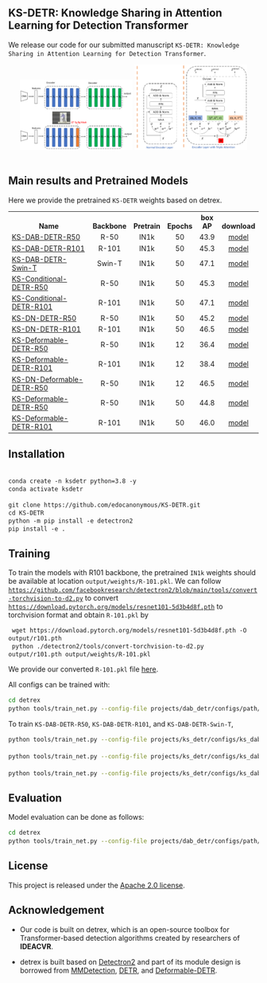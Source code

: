 <h2 align="left">KS-DETR: Knowledge Sharing in Attention Learning for Detection Transformer</h2>


We release our code for our submitted manuscript `KS-DETR: Knowledge Sharing in Attention Learning for Detection Transformer`.

[comment]: <> ([comment]: <> &#40;Solarized dark             |  Solarized Ocean&#41;)

[comment]: <> (:-------------------------:|:-------------------------:)

[comment]: <> (![ks-detr arch]&#40;./projects/ks_detr/assets/ks-detr-freamework.png&#41;  |  ![triple attention]&#40;./projects/ks_detr/assets/triple_attention.png&#41;)


<div align="center">

  <img src="./projects/ks_detr/assets/ks-detr-freamework.png" width="45%"/>

 <img src="./projects/ks_detr/assets/triple_attention.png" width="45%"/>
</div><br/>

[comment]: <> (  <img src="./projects/ks_detr/assets/teacher-attn-accu.png"/>)
 

## Main results and Pretrained Models


Here we provide the pretrained `KS-DETR` weights based on detrex.

<table><tbody>
<!-- START TABLE -->
<!-- TABLE HEADER -->
<th valign="bottom">Name</th>
<th valign="bottom">Backbone</th>
<th valign="bottom">Pretrain</th>
<th valign="bottom">Epochs</th>
<th valign="bottom">box<br/>AP</th>
<th valign="bottom">download</th>
<!-- TABLE BODY -->

<!-- ROW: ks_dab_detr_r50_50ep -->
<tr><td align="left"><a href="projects/ks_detr/configs/ks_dab_detr/ks_dab_detr_r50_50ep_smlp_qkv_triple_attn_share_outproj_ffn.py">
KS-DAB-DETR-R50</a></td>
<td align="center">R-50</td>
<td align="center">IN1k</td>
<td align="center">50</td>
<td align="center">43.9</td>
<td align="center"> <a href="https://drive.google.com/file/d/1TjIGuNlrUg1u2oFkiULpYIZmGqz-ZszC/view?usp=share_link">model</a></td>
</tr>


<!-- ROW: ks_dab_detr_r101_50ep -->
 <tr><td align="left"><a href="projects/ks_detr/configs/ks_dab_detr/ks_dab_detr_r101_50ep_smlp_qkv_triple_attn_share_outproj_ffn.py">
KS-DAB-DETR-R101</a></td>
<td align="center">R-101</td>
<td align="center">IN1k</td>
<td align="center">50</td>
<td align="center">45.3</td>
<td align="center"> <a href="https://drive.google.com/file/d/1RM44UQsXsvq6_7_2UDnspRlQVAnZhmWJ/view?usp=share_link">model</a></td>

<!-- ROW: ks_dab_detr_swin_t_in1k_50ep -->
 <tr><td align="left"><a href="projects/ks_detr/configs/ks_dab_detr/ks_dab_detr_swin_tiny_50ep_smlp_qkv_triple_attn_share_outproj_ffn.py">
KS-DAB-DETR-Swin-T</a></td>
<td align="center">Swin-T</td>
<td align="center">IN1k</td>
<td align="center">50</td>
<td align="center">47.1</td>
<td align="center"> <a href="https://drive.google.com/file/d/1P971eidVaB0nt9Uhs6tOG79-q98G9eHg/view?usp=share_link">model</a></td>
</tr>




<!-- ROW: ks_conditional_detr_r50 -->
 <tr><td align="left"><a href="projects/ks_detr/configs/ks_conditional_detr/ks_conditional_detr_r50_50ep_smlp_qkv_triple_attn_share_outproj_ffn.py">
KS-Conditional-DETR-R50</a></td>
<td align="center">R-50</td>
<td align="center">IN1k</td>
<td align="center">50</td>
<td align="center">45.3</td>
<td align="center"> <a href="https://drive.google.com/file/d/1P971eidVaB0nt9Uhs6tOG79-q98G9eHg/view?usp=share_link">model</a></td>

<!-- ROW: ks_conditional_detr_r101_50ep -->
 <tr><td align="left"><a href="projects/ks_detr/configs/ks_conditional_detr/ks_conditional_detr_r101_50ep_smlp_qkv_triple_attn_share_outproj_ffn.py">
KS-Conditional-DETR-R101</a></td>
<td align="center">R-101</td>
<td align="center">IN1k</td>
<td align="center">50</td>
<td align="center">47.1</td>
<td align="center"> <a href="https://drive.google.com/file/d/1amZlGUnBBkrn-HIySklI7A0yB3erDrxk/view?usp=share_link">model</a></td>
</tr>


<!-- ROW: ks_dn_detr_r50_50ep -->
 <tr><td align="left"><a href="projects/ks_detr/configs/ks_dn_detr/ks_dn_detr_r50_50ep_smlp_qkv_triple_attn_share_outproj_ffn.py">
KS-DN-DETR-R50</a></td>
<td align="center">R-50</td>
<td align="center">IN1k</td>
<td align="center">50</td>
<td align="center">45.2</td>
<td align="center"> <a href="https://drive.google.com/file/d/1CemLoPayF52HYFEydDJ-B5F-_BwBeptC/view?usp=share_link">model</a></td>

<!-- ROW: ks_dn_detr_r101_50ep -->
 <tr><td align="left"><a href="projects/ks_detr/configs/ks_dn_detr/ks_dn_detr_r101_50ep_smlp_qkv_triple_attn_share_outproj_ffn.py">
KS-DN-DETR-R101</a></td>
<td align="center">R-101</td>
<td align="center">IN1k</td>
<td align="center">50</td>
<td align="center">46.5</td>
<td align="center"> <a href="https://drive.google.com/file/d/1fd2qTXZnGxocq5m5rc97uFRa0WbhiSJl/view?usp=share_link">model</a></td>
</tr>



<!-- ROW:  -->
 <tr><td align="left"><a href="projects/ks_detr/configs/ks_deformable_detr/ks_deformable_detr_r50_12ep_smlp_qkv_triple_attn_outproj_ffn_v0.py">
KS-Deformable-DETR-R50</a></td>
<td align="center">R-50</td>
<td align="center">IN1k</td>
<td align="center">12</td>
<td align="center">36.4</td>
<td align="center"> <a href="https://drive.google.com/file/d/1tYM_c_Q2j3LEY_EZ_hTJa3XvT0oxaFu9/view?usp=share_link">model</a></td>

<!-- ROW:  -->
 <tr><td align="left"><a href="projects/ks_detr/configs/ks_deformable_detr/ks_deformable_detr_r101_12ep_smlp_qkv_triple_attn_outproj_ffn_v0.py">
KS-Deformable-DETR-R101</a></td>
<td align="center">R-101</td>
<td align="center">IN1k</td>
<td align="center">12</td>
<td align="center">38.4</td>
<td align="center"> <a href="https://drive.google.com/file/d/1fd2qTXZnGxocq5m5rc97uFRa0WbhiSJl/view?usp=share_link">model</a></td>
</tr>

 <tr><td align="left"><a href="projects/ks_detr/configs/ks_dn_deformable_detr/ks_dn_deformable_detr_r50_12ep_smlp_qkv_triple_attn_outproj_ffn_v0.py">
KS-DN-Deformable-DETR-R50</a></td>
<td align="center">R-50</td>
<td align="center">IN1k</td>
<td align="center">12</td>
<td align="center">46.5</td>
<td align="center"> <a href="https://drive.google.com/file/d/1fd2qTXZnGxocq5m5rc97uFRa0WbhiSJl/view?usp=share_link">model</a></td>

<!-- ROW: ks_deformable_detr_r50_50ep -->
 <tr><td align="left"><a href="projects/ks_detr/configs/ks_deformable_detr/ks_deformable_detr_r50_50ep_smlp_qkv_triple_attn_outproj_ffn_v0.py">
KS-Deformable-DETR-R50</a></td>
<td align="center">R-50</td>
<td align="center">IN1k</td>
<td align="center">50</td>
<td align="center">44.8</td>
<td align="center"> <a href="https://drive.google.com/file/d/1fd2qTXZnGxocq5m5rc97uFRa0WbhiSJl/view?usp=share_link">model</a></td>


<!-- ROW: ks_deformable_detr_r101_50ep -->
 <tr><td align="left"><a href="projects/ks_detr/configs/ks_deformable_detr/ks_deformable_detr_r101_50ep_smlp_qkv_triple_attn_outproj_ffn_v0.py">
KS-Deformable-DETR-R101</a></td>
<td align="center">R-101</td>
<td align="center">IN1k</td>
<td align="center">50</td>
<td align="center">46.0</td>
<td align="center"> <a href="https://drive.google.com/file/d/1fd2qTXZnGxocq5m5rc97uFRa0WbhiSJl/view?usp=share_link">model</a></td>
</tr>

</tbody></table>



[comment]: <> (## What's New)



## Installation

```shell

conda create -n ksdetr python=3.8 -y
conda activate ksdetr

git clone https://github.com/edocanonymous/KS-DETR.git
cd KS-DETR
python -m pip install -e detectron2
pip install -e .

```

[comment]: <> (## Getting Started)



## Training
To train the models with R101 backbone, the pretrained `IN1k` weights should be available at location `output/weights/R-101.pkl`.
We can follow  [`https://github.com/facebookresearch/detectron2/blob/main/tools/convert-torchvision-to-d2.py`](https://github.com/facebookresearch/detectron2/blob/main/tools/convert-torchvision-to-d2.py)
to convert [`https://download.pytorch.org/models/resnet101-5d3b4d8f.pth`](https://download.pytorch.org/models/resnet101-5d3b4d8f.pth) 
to torchvision format and obtain `R-101.pkl` by 

```shell
 wget https://download.pytorch.org/models/resnet101-5d3b4d8f.pth -O output/r101.pth
 python ./detectron2/tools/convert-torchvision-to-d2.py output/r101.pth output/weights/R-101.pkl
```
We provide our converted `R-101.pkl` file [here](https://drive.google.com/file/d/1OpXH1hlLI87ochfpOhU__Oohni6VEgeV/view?usp=share_link).

All configs can be trained with:
```bash
cd detrex
python tools/train_net.py --config-file projects/dab_detr/configs/path/to/config.py --num-gpus 8
```



To train `KS-DAB-DETR-R50`, `KS-DAB-DETR-R101`, and `KS-DAB-DETR-Swin-T`,
```bash
python tools/train_net.py --config-file projects/ks_detr/configs/ks_dab_detr/ks_dab_detr_r50_50ep_smlp_qkv_triple_attn_share_outproj_ffn.py --num-gpus 8

python tools/train_net.py --config-file projects/ks_detr/configs/ks_dab_detr/ks_dab_detr_r101_50ep_smlp_qkv_triple_attn_share_outproj_ffn.py --num-gpus 8

python tools/train_net.py --config-file projects/ks_detr/configs/ks_dab_detr/ks_dab_detr_swin_tiny_50ep_smlp_qkv_triple_attn_share_outproj_ffn.py --num-gpus 8

```


## Evaluation
Model evaluation can be done as follows:
```bash
cd detrex
python tools/train_net.py --config-file projects/dab_detr/configs/path/to/config.py --eval-only train.init_checkpoint=/path/to/model_checkpoint
```

## License

This project is released under the [Apache 2.0 license](LICENSE).


## Acknowledgement
- Our code is built on detrex, which is an open-source toolbox for Transformer-based detection algorithms created by researchers of **IDEACVR**. 

- detrex is built based on [Detectron2](https://github.com/facebookresearch/detectron2) and part of its module design is borrowed from [MMDetection](https://github.com/open-mmlab/mmdetection), [DETR](https://github.com/facebookresearch/detr), and [Deformable-DETR](https://github.com/fundamentalvision/Deformable-DETR).








